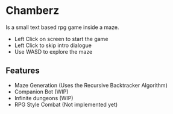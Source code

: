 Chamberz
====================

Is a small text based rpg game inside
a maze.

+ Left Click on screen to start the game
+ Left Click to skip intro dialogue
+ Use WASD to explore the maze

Features
------------------
- Maze Generation (Uses the Recursive Backtracker Algorithm)
- Companion Bot (WIP)
- Infinite dungeons (WIP)
- RPG Style Combat (Not implemented yet)



